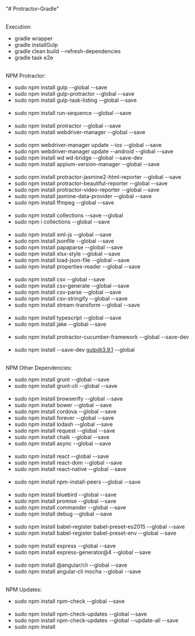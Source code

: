 "# Protractor-Gradle" 
</br></br>

Execution:

* gradle wrapper
* gradle installGulp
* gradle clean build --refresh-dependencies
* gradle task e2e
</br></br>

NPM Protractor:

* sudo npm install gulp --global --save
* sudo npm install gulp-protractor --global --save
* sudo npm install gulp-task-listing --global --save
</br></br>
* sudo npm install run-sequence --global --save
</br></br>
* sudo npm install protractor --global --save
* sudo npm install webdriver-manager --global --save
</br></br>
* sudo npm webdriver-manager update --ios --global --save
* sudo npm webdriver-manager update --android --global --save
* sudo npm install wd wd-bridge --global --save-dev
* sudo npm install appium-version-manager --global --save
</br></br>
* sudo npm install protractor-jasmine2-html-reporter --global --save
* sudo npm install protractor-beautiful-reporter --global --save
* sudo npm install protractor-video-reporter --global --save
* sudo npm install jasmine-data-provider --global --save
* sudo npm install ffmpeg --global --save
</br></br>
* sudo npm install collections --save --global
* sudo npm i collections --global --save
</br></br>
* sudo npm install xml-js --global --save
* sudo npm install jsonfile --global --save
* sudo npm install papaparse --global --save
* sudo npm install xlsx-style --global --save
* sudo npm install load-json-file --global --save
* sudo npm install properties-reader --global --save
</br></br>
* sudo npm install csv --global --save
* sudo npm install csv-generate --global --save
* sudo npm install csv-parse --global --save
* sudo npm install csv-stringify --global --save
* sudo npm install stream-transform --global --save
</br></br>
* sudo npm install typescript --global --save
* sudo npm install jake --global --save
</br></br>
* sudo npm install protractor-cucumber-framework --global --save-dev
</br></br>
* sudo npm install --save-dev gulp@3.9.1 --global
</br></br>

NPM Other Dependencies:

* sudo npm install grunt --global --save
* sudo npm install grunt-cli --global --save
</br></br>
* sudo npm install browserify --global --save
* sudo npm install bower --global --save
* sudo npm install cordova --global --save
* sudo npm install forever --global --save
* sudo npm install lodash --global --save
* sudo npm install request --global --save
* sudo npm install chalk --global --save
* sudo npm install async --global --save
</br></br>
* sudo npm install react --global --save
* sudo npm install react-dom --global --save
* sudo npm install react-native --global --save
</br></br>
* sudo npm install npm-install-peers --global --save
</br></br>
* sudo npm install bluebird --global --save
* sudo npm install promise --global --save
* sudo npm install commander --global --save
* sudo npm install debug --global --save
</br></br>
* sudo npm install babel-register babel-preset-es2015 --global --save
* sudo npm install babel-register babel-preset-env --global --save
</br></br>
* sudo npm install express --global --save
* sudo npm install express-generator@4 --global --save
</br></br>
* sudo npm install @angular/cli --global --save
* sudo npm install angular-cli mocha --global --save
</br></br>

NPM Updates:

* sudo npm install npm-check --global --save
</br></br>
* sudo npm install npm-check-updates --global --save
* sudo npm install npm-check-updates --global --update-all --save
* sudo npm install
</br></br> 